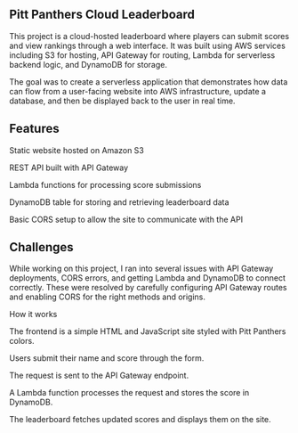 ## Pitt Panthers Cloud Leaderboard

This project is a cloud-hosted leaderboard where players can submit scores and view rankings through a web interface. It was built using AWS services including S3 for hosting, API Gateway for routing, Lambda for serverless backend logic, and DynamoDB for storage.

The goal was to create a serverless application that demonstrates how data can flow from a user-facing website into AWS infrastructure, update a database, and then be displayed back to the user in real time.

## Features

Static website hosted on Amazon S3

REST API built with API Gateway

Lambda functions for processing score submissions

DynamoDB table for storing and retrieving leaderboard data

Basic CORS setup to allow the site to communicate with the API

## Challenges

While working on this project, I ran into several issues with API Gateway deployments, CORS errors, and getting Lambda and DynamoDB to connect correctly. These were resolved by carefully configuring API Gateway routes and enabling CORS for the right methods and origins.

How it works

The frontend is a simple HTML and JavaScript site styled with Pitt Panthers colors.

Users submit their name and score through the form.

The request is sent to the API Gateway endpoint.

A Lambda function processes the request and stores the score in DynamoDB.

The leaderboard fetches updated scores and displays them on the site.
